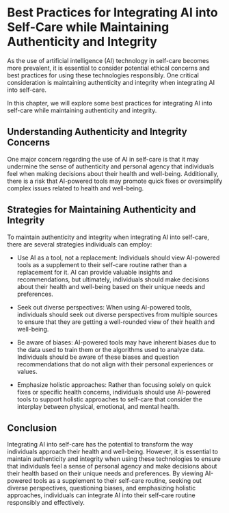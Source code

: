 Best Practices for Integrating AI into Self-Care while Maintaining Authenticity and Integrity
========================================================================================================================================================================================

As the use of artificial intelligence (AI) technology in self-care becomes more prevalent, it is essential to consider potential ethical concerns and best practices for using these technologies responsibly. One critical consideration is maintaining authenticity and integrity when integrating AI into self-care.

In this chapter, we will explore some best practices for integrating AI into self-care while maintaining authenticity and integrity.

Understanding Authenticity and Integrity Concerns
-------------------------------------------------

One major concern regarding the use of AI in self-care is that it may undermine the sense of authenticity and personal agency that individuals feel when making decisions about their health and well-being. Additionally, there is a risk that AI-powered tools may promote quick fixes or oversimplify complex issues related to health and well-being.

Strategies for Maintaining Authenticity and Integrity
-----------------------------------------------------

To maintain authenticity and integrity when integrating AI into self-care, there are several strategies individuals can employ:

* Use AI as a tool, not a replacement: Individuals should view AI-powered tools as a supplement to their self-care routine rather than a replacement for it. AI can provide valuable insights and recommendations, but ultimately, individuals should make decisions about their health and well-being based on their unique needs and preferences.

* Seek out diverse perspectives: When using AI-powered tools, individuals should seek out diverse perspectives from multiple sources to ensure that they are getting a well-rounded view of their health and well-being.

* Be aware of biases: AI-powered tools may have inherent biases due to the data used to train them or the algorithms used to analyze data. Individuals should be aware of these biases and question recommendations that do not align with their personal experiences or values.

* Emphasize holistic approaches: Rather than focusing solely on quick fixes or specific health concerns, individuals should use AI-powered tools to support holistic approaches to self-care that consider the interplay between physical, emotional, and mental health.

Conclusion
----------

Integrating AI into self-care has the potential to transform the way individuals approach their health and well-being. However, it is essential to maintain authenticity and integrity when using these technologies to ensure that individuals feel a sense of personal agency and make decisions about their health based on their unique needs and preferences. By viewing AI-powered tools as a supplement to their self-care routine, seeking out diverse perspectives, questioning biases, and emphasizing holistic approaches, individuals can integrate AI into their self-care routine responsibly and effectively.
